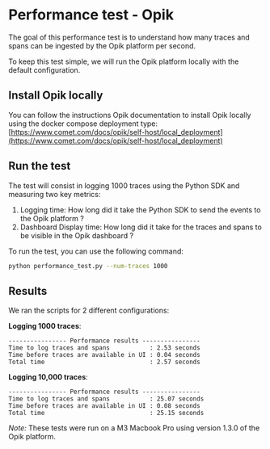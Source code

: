 # Performance test - Opik

The goal of this performance test is to understand how many traces and spans can be ingested by the Opik platform per second.

To keep this test simple, we will run the Opik platform locally with the default configuration.

## Install Opik locally

You can follow the instructions Opik documentation to install Opik locally using the docker compose deployment type: [https://www.comet.com/docs/opik/self-host/local_deployment](https://www.comet.com/docs/opik/self-host/local_deployment)

## Run the test

The test will consist in logging 1000 traces using the Python SDK and measuring two key metrics:
1. Logging time: How long did it take the Python SDK to send the events to the Opik platform ?
2. Dashboard Display time: How long did it take for the traces and spans to be visible in the Opik dashboard ?

To run the test, you can use the following command:

```bash
python performance_test.py --num-traces 1000
```

## Results

We ran the scripts for 2 different configurations:

**Logging 1000 traces**:
```
---------------- Performance results ----------------
Time to log traces and spans           : 2.53 seconds
Time before traces are available in UI : 0.04 seconds
Total time                             : 2.57 seconds
```

**Logging 10,000 traces**:
```
---------------- Performance results ----------------
Time to log traces and spans           : 25.07 seconds
Time before traces are available in UI : 0.08 seconds
Total time                             : 25.15 seconds
```

*Note:* These tests were run on a M3 Macbook Pro using version 1.3.0 of the Opik platform.
